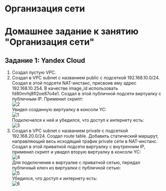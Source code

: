 # Организация сети
# Домашнее задание к занятию "Организация сети"

## Задание 1: Yandex Cloud
  1. Создал пустую VPC.
  2. Создал в VPC subnet с названием public с подсеткой 192.168.10.0/24. Создал в этой подсети NAT-инстанс, присвоив ему адрес 192.168.10.254. В качестве image_id использовать fd80mrhj8fl2oe87o4e1. Создал в этой публичной подсети виртуалку с публичным IP. Применил скрипт:  
     ![2](https://github.com/user-attachments/assets/93cea8ae-218c-4b07-918e-0940574c8f11)  
     Увидел созданную виртуалку в консоли YC:  
     ![1](https://github.com/user-attachments/assets/c1f708f6-03f2-4dda-b876-ff81425ca16b)  
     Подключился к ней и убедился, что доступ к интернету есть:  
     ![3](https://github.com/user-attachments/assets/7e08c780-6c2c-4839-a17e-36d2d9121e97)  
  3. Создал в VPC subnet с названием private с подсеткой 192.168.20.0/24. Создал route table. Добавить статический маршрут, направляющий весь исходящий трафик private сети в NAT-инстанс. Создал в этой приватной подсети виртуалку с внутренним IP, применил скрипт и увидел вторую виртуалку в консоли YC:  
     ![4](https://github.com/user-attachments/assets/3adea07a-73de-4da8-a1b2-f71290488cf0)  
     Для подключения к виртуалке с приватной сетью, передал публичный ключ из виртуалки с публичной сетью:  
     ![5](https://github.com/user-attachments/assets/708dec0c-1d15-49c6-a347-5ce58172d062)  
     Убедился, что доступ к интернету есть:  
     ![6](https://github.com/user-attachments/assets/6d91d557-ce7c-4456-af30-f4b77f1866a2)





     
